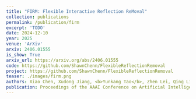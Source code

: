 ```yaml
---
title: "FIRM: Flexible Interactive Reflection ReMoval"
collection: publications
permalink: /publication/firm
excerpt: 'TODO'
date: 2024-12-10
year: 2025
venue: 'ArXiv'
arxiv: 2406.01555
is_show: True
arxiv_url: https://arxiv.org/abs/2406.01555
code: https://github.com/ShawnChenn/FlexibleReflectionRemoval
project: https://github.com/ShawnChenn/FlexibleReflectionRemoval
teaser: ./images/firm.png
authors: Xiao Chen, Xudong Jiang, <b>Yunkang Tao</b>, Zhen Lei, Qing Li, Chenyang Lei, Zhaoxiang Zhang
publication: Proceedings of the AAAI Conference on Artificial Intelligence (<b>AAAI</b>)
---
```

